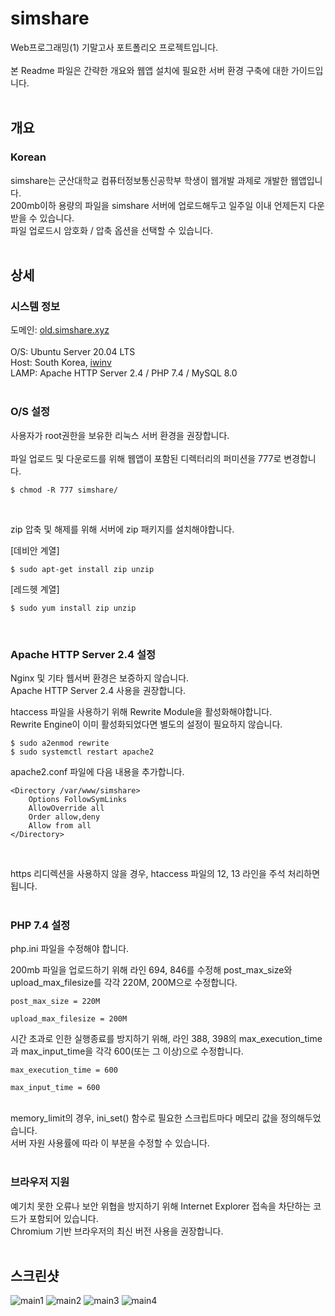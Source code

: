 # simshare

Web프로그래밍(1) 기말고사 포트폴리오 프로젝트입니다. 
<br><br>
본 Readme 파일은 간략한 개요와 웹앱 설치에 필요한 서버 환경 구축에 대한 가이드입니다.
<br><br>

## 개요 
### Korean

simshare는 군산대학교 컴퓨터정보통신공학부 학생이 웹개발 과제로 개발한 웹앱입니다.
<br>
200mb이하 용량의 파일을 simshare 서버에 업로드해두고 일주일 이내 언제든지 다운받을 수 있습니다. 
<br>
파일 업로드시 암호화 / 압축 옵션을 선택할 수 있습니다.
<br><br>

## 상세

### 시스템 정보

도메인: <a href = "https://old.simshare.xyz">old.simshare.xyz</a>
<br><br>
O/S: Ubuntu Server 20.04 LTS <br>
Host: South Korea, <a href = "https://iwinv.kr/">iwinv</a> <br>
LAMP: Apache HTTP Server 2.4 / PHP 7.4 / MySQL 8.0 
<br><br>

### O/S 설정

사용자가 root권한을 보유한 리눅스 서버 환경을 권장합니다.
<br><br>
파일 업로드 및 다운로드를 위해 웹앱이 포함된 디렉터리의 퍼미션을 777로 변경합니다.
```
$ chmod -R 777 simshare/
```
<br>

zip 압축 및 해제를 위해 서버에 zip 패키지를 설치해야합니다. 
<br>

[데비안 계열]
```
$ sudo apt-get install zip unzip
```
[레드헷 계열]
```
$ sudo yum install zip unzip
```
<br>

### Apache HTTP Server 2.4 설정

Nginx 및 기타 웹서버 환경은 보증하지 않습니다. <br>
Apache HTTP Server 2.4 사용을 권장합니다.

htaccess 파일을 사용하기 위해 Rewrite Module을 활성화해야합니다. <br> 
Rewrite Engine이 이미 활성화되었다면 별도의 설정이 필요하지 않습니다. <br>
```
$ sudo a2enmod rewrite
$ sudo systemctl restart apache2
```

apache2.conf 파일에 다음 내용을 추가합니다.
```
<Directory /var/www/simshare>
    Options FollowSymLinks
    AllowOverride all
    Order allow,deny
    Allow from all
</Directory>
```
<br>

https 리디렉션을 사용하지 않을 경우, htaccess 파일의 12, 13 라인을 주석 처리하면 됩니다.
<br><br>
### PHP 7.4 설정 

php.ini 파일을 수정해야 합니다.

200mb 파일을 업로드하기 위해 라인 694, 846를 수정해 post_max_size와 upload_max_filesize를 각각 220M, 200M으로 수정합니다.
```
post_max_size = 220M
```

```
upload_max_filesize = 200M
```

시간 초과로 인한 실행종료를 방지하기 위해, 라인 388, 398의 max_execution_time과 max_input_time을 각각 600(또는 그 이상)으로 수정합니다.

```
max_execution_time = 600
```
```
max_input_time = 600
```
<br>
memory_limit의 경우, ini_set() 함수로 필요한 스크립트마다 메모리 값을 정의해두었습니다. 
<br>
서버 자원 사용률에 따라 이 부분을 수정할 수 있습니다.
<br><br>

### 브라우저 지원

예기치 못한 오류나 보안 위협을 방지하기 위해 Internet Explorer 접속을 차단하는 코드가 포함되어 있습니다. <br>
Chromium 기반 브라우저의 최신 버전 사용을 권장합니다.
<br><br>

## 스크린샷

![main1](https://user-images.githubusercontent.com/75349747/118394785-be9e1680-b681-11eb-887d-9122e6334169.PNG)
![main2](https://user-images.githubusercontent.com/75349747/118394786-bf36ad00-b681-11eb-801c-27af3ac9274e.PNG)
![main3](https://user-images.githubusercontent.com/75349747/118394787-bfcf4380-b681-11eb-8659-cc8a9f936505.PNG)
![main4](https://user-images.githubusercontent.com/75349747/118394788-c067da00-b681-11eb-83c6-faf130de6479.PNG)
